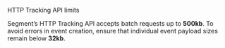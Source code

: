 <div class="premonition warning"><div class="fa fa-exclamation-circle"></div><div class="content"><p class="header">HTTP Tracking API limits</p><p>Segment’s HTTP Tracking API accepts batch requests up to <strong>500kb</strong>. To avoid errors in event creation, ensure that individual event payload sizes remain below <strong>32kb</strong>.</p>


</div></div>